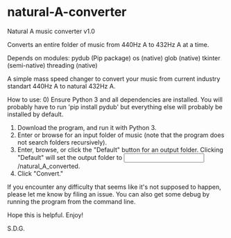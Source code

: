 # natural-A-converter
Natural A music converter v1.0

Converts an entire folder of music from 440Hz A to 432Hz A at a time.

Depends on modules:
pydub (Pip package)
os (native)
glob (native)
tkinter (semi-native)
threading (native)

A simple mass speed changer to convert your music from current industry standart 440Hz A to natural 432Hz A.

How to use:
0) Ensure Python 3 and all dependencies are installed. You will probably have to run 'pip install pydub' but everything else will probably be installed by default.
1) Download the program, and run it with Python 3.
2) Enter or browse for an input folder of music (note that the program does not search folders recursively).
3) Enter, browse, or click the "Default" button for an output folder. Clicking "Default" will set the output folder to <input folder>/natural_A_converted.
4) Click "Convert."

If you encounter any difficulty that seems like it's not supposed to happen, please let me know by filing an issue. You can also get some debug by running the program from the command line.

Hope this is helpful. Enjoy!

S.D.G.
